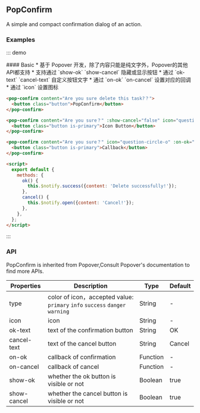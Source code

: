 ## PopConfirm

A simple and compact confirmation dialog of an action.

### Examples

::: demo
<summary>
  #### Basic
  * 基于 Popover 开发，除了内容只能是纯文字外，Popover的其他API都支持
  * 支持通过 `show-ok` `show-cancel` 隐藏或显示按钮
  * 通过 `ok-text` `cancel-text` 自定义按钮文字
  * 通过 `on-ok` `on-cancel` 设置对应的回调
  * 通过 `icon` 设置图标
</summary>

```html
<pop-confirm content="Are you sure delete this task?？">
  <button class="button">PopConfirm</button>
</pop-confirm>

<pop-confirm content="Are you sure？" :show-cancel="false" icon="question-circle-o">
  <button class="button is-primary">Icon Button</button>
</pop-confirm>

<pop-confirm content="Are you sure？" icon="question-circle-o" :on-ok="ok" :on-cancel="cancel">
  <button class="button is-primary">Callback</button>
</pop-confirm>

<script>
  export default {
    methods: {
      ok() {
        this.$notify.success({content: 'Delete successfully!'});
      },
      cancel() {
        this.$notify.open({content: 'Cancel!'});
      },
    },
  };
</script>
```
:::

### API

PopConfirm is inherited from Popover,Consult <router-link to="/en/components/popover" exact>Popover's documentation</router-link> to find more APIs.

| Properties | Description    | Type        | Default       |
|------------|----------------|--------------------|--------------|
| type    | color of icon，accepted value: `primary` `info` `success` `danger` `warning`   | String | -    |
| icon    | icon   | String | - |
| ok-text | text of the confirmation button | String | OK |
| cancel-text | text of the cancel button | String | Cancel |
| on-ok | callback of confirmation | Function | - |
| on-cancel | callback of cancel | Function | - |
| show-ok | whether the ok button is visible or not | Boolean | true  |
| show-cancel | whether the cancel button is visible or not | Boolean | true  |


<script>
export default {
  methods: {
    ok() {
      this.$notify.success({content: 'Delete successfully!'});
    },
    cancel() {
      this.$notify.open({content: 'Cancel!'});
    },
  },
};
</script>
